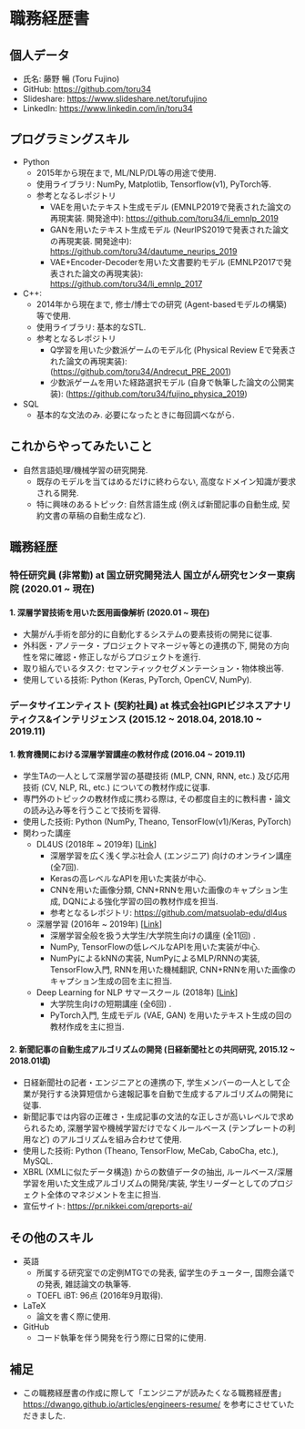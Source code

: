 # 職務経歴書

## 個人データ
- 氏名: 藤野 暢 (Toru Fujino)
- GitHub: https://github.com/toru34
- Slideshare: https://www.slideshare.net/torufujino
- LinkedIn: https://www.linkedin.com/in/toru34

## プログラミングスキル
- Python
    - 2015年から現在まで, ML/NLP/DL等の用途で使用.
    - 使用ライブラリ: NumPy, Matplotlib, Tensorflow(v1), PyTorch等.
    - 参考となるレポジトリ
        - VAEを用いたテキスト生成モデル (EMNLP2019で発表された論文の再現実装. 開発途中): https://github.com/toru34/li_emnlp_2019
        - GANを用いたテキスト生成モデル (NeurIPS2019で発表された論文の再現実装. 開発途中): https://github.com/toru34/dautume_neurips_2019
        - VAE+Encoder-Decoderを用いた文書要約モデル (EMNLP2017で発表された論文の再現実装): https://github.com/toru34/li_emnlp_2017
- C++:
    - 2014年から現在まで, 修士/博士での研究 (Agent-basedモデルの構築) 等で使用.
    - 使用ライブラリ: 基本的なSTL.
    - 参考となるレポジトリ
        - Q学習を用いた少数派ゲームのモデル化 (Physical Review Eで発表された論文の再現実装): (https://github.com/toru34/Andrecut_PRE_2001)
        - 少数派ゲームを用いた経路選択モデル (自身で執筆した論文の公開実装): (https://github.com/toru34/fujino_physica_2019)
- SQL
    - 基本的な文法のみ. 必要になったときに毎回調べながら.

## これからやってみたいこと
- 自然言語処理/機械学習の研究開発.
    - 既存のモデルを当てはめるだけに終わらない, 高度なドメイン知識が要求される開発.
    - 特に興味のあるトピック: 自然言語生成 (例えば新聞記事の自動生成, 契約文書の草稿の自動生成など).

## 職務経歴

### 特任研究員 (非常勤) at 国立研究開発法人 国立がん研究センター東病院 (2020.01 ~ 現在)

#### 1. 深層学習技術を用いた医用画像解析 (2020.01 ~ 現在)

- 大腸がん手術を部分的に自動化するシステムの要素技術の開発に従事.
- 外科医・アノテータ・プロジェクトマネージャ等との連携の下, 開発の方向性を常に確認・修正しながらプロジェクトを進行.
- 取り組んでいるタスク: セマンティックセグメンテーション・物体検出等.
- 使用している技術: Python (Keras, PyTorch, OpenCV, NumPy).

### データサイエンティスト (契約社員) at 株式会社IGPIビジネスアナリティクス&インテリジェンス (2015.12 ~ 2018.04, 2018.10 ~ 2019.11)

#### 1. 教育機関における深層学習講座の教材作成 (2016.04 ~ 2019.11)

- 学生TAの一人として深層学習の基礎技術 (MLP, CNN, RNN, etc.) 及び応用技術 (CV, NLP, RL, etc.) についての教材作成に従事.
- 専門外のトピックの教材作成に携わる際は, その都度自主的に教科書・論文の読み込み等を行うことで技術を習得.
- 使用した技術: Python (NumPy, Theano, TensorFlow(v1)/Keras, PyTorch)
- 関わった講座
    - DL4US (2018年 ~ 2019年) \[[Link](https://weblab.t.u-tokyo.ac.jp/dl4us/)\]
        - 深層学習を広く浅く学ぶ社会人 (エンジニア) 向けのオンライン講座 (全7回).
        - Kerasの高レベルなAPIを用いた実装が中心.
        - CNNを用いた画像分類, CNN+RNNを用いた画像のキャプション生成, DQNによる強化学習の回の教材作成を担当.
        - 参考となるレポジトリ: https://github.com/matsuolab-edu/dl4us
    - 深層学習 (2016年 ~ 2019年) \[[Link](https://deeplearning.jp/lectures/dlb2018/)]
        - 深層学習全般を扱う大学生/大学院生向けの講座 (全11回) .
        - NumPy, TensorFlowの低レベルなAPIを用いた実装が中心.
        - NumPyによるkNNの実装, NumPyによるMLP/RNNの実装, TensorFlow入門, RNNを用いた機械翻訳, CNN+RNNを用いた画像のキャプション生成の回を主に担当.
    - Deep Learning for NLP サマースクール (2018年) \[[Link](https://deeplearning.jp/deep-learning-for-nlp/)]
        - 大学院生向けの短期講座 (全6回) .
        - PyTorch入門, 生成モデル (VAE, GAN) を用いたテキスト生成の回の教材作成を主に担当.

#### 2. 新聞記事の自動生成アルゴリズムの開発 (日経新聞社との共同研究, 2015.12 ~ 2018.01頃)

- 日経新聞社の記者・エンジニアとの連携の下, 学生メンバーの一人として企業が発行する決算短信から速報記事を自動で生成するアルゴリズムの開発に従事.
- 新聞記事では内容の正確さ・生成記事の文法的な正しさが高いレベルで求められるため, 深層学習や機械学習だけでなくルールベース (テンプレートの利用など) のアルゴリズムを組み合わせて使用.
- 使用した技術: Python (Theano, TensorFlow, MeCab, CaboCha, etc.), MySQL.
- XBRL (XMLに似たデータ構造) からの数値データの抽出, ルールベース/深層学習を用いた文生成アルゴリズムの開発/実装, 学生リーダーとしてのプロジェクト全体のマネジメントを主に担当.
- 宣伝サイト: https://pr.nikkei.com/qreports-ai/

## その他のスキル
- 英語
    - 所属する研究室での定例MTGでの発表, 留学生のチューター, 国際会議での発表, 雑誌論文の執筆等.
    - TOEFL iBT: 96点 (2016年9月取得).
- LaTeX
    - 論文を書く際に使用.
- GitHub
    - コード執筆を伴う開発を行う際に日常的に使用.

## 補足
- この職務経歴書の作成に際して「エンジニアが読みたくなる職務経歴書」https://dwango.github.io/articles/engineers-resume/ を参考にさせていただきました.
